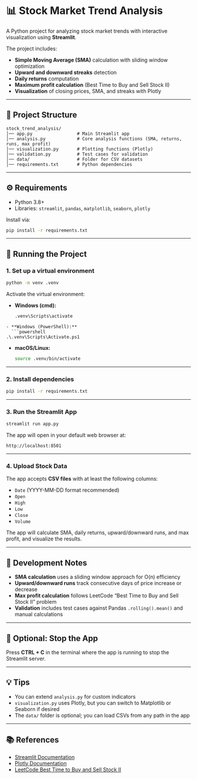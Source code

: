 # 📊 Stock Market Trend Analysis

A Python project for analyzing stock market trends with interactive visualization using **Streamlit**.  

The project includes:

- **Simple Moving Average (SMA)** calculation with sliding window optimization  
- **Upward and downward streaks** detection  
- **Daily returns** computation  
- **Maximum profit calculation** (Best Time to Buy and Sell Stock II)  
- **Visualization** of closing prices, SMA, and streaks with Plotly  

---

## 🔹 Project Structure

```
stock_trend_analysis/
│── app.py                 # Main Streamlit app
│── analysis.py            # Core analysis functions (SMA, returns, runs, max profit)
│── visualization.py       # Plotting functions (Plotly)
│── validation.py          # Test cases for validation
│── data/                  # Folder for CSV datasets
│── requirements.txt       # Python dependencies
```

---

## ⚙️ Requirements

- Python 3.8+  
- Libraries: `streamlit`, `pandas`, `matplotlib`, `seaborn`, `plotly`  

Install via:

```bash
pip install -r requirements.txt
```

---

## 🚀 Running the Project

### 1. Set up a virtual environment

```bash
python -m venv .venv
```

Activate the virtual environment:

- **Windows (cmd):**
  ```cmd
  .venv\Scripts\activate
```
- **Windows (PowerShell):**
  ```powershell
.\.venv\Scripts\Activate.ps1
```
- **macOS/Linux:**
  ```bash
  source .venv/bin/activate
  ```

---

### 2. Install dependencies

```bash
pip install -r requirements.txt
```

---

### 3. Run the Streamlit App

```bash
streamlit run app.py
```

The app will open in your default web browser at:

```
http://localhost:8501
```

---

### 4. Upload Stock Data

The app accepts **CSV files** with at least the following columns:

- `Date` (YYYY-MM-DD format recommended)  
- `Open`  
- `High`  
- `Low`  
- `Close`  
- `Volume`  

The app will calculate SMA, daily returns, upward/downward runs, and max profit, and visualize the results.

---

## 🧩 Development Notes

- **SMA calculation** uses a sliding window approach for O(n) efficiency  
- **Upward/downward runs** track consecutive days of price increase or decrease  
- **Max profit calculation** follows LeetCode “Best Time to Buy and Sell Stock II” problem  
- **Validation** includes test cases against Pandas `.rolling().mean()` and manual calculations  

---

## 🔄 Optional: Stop the App

Press **CTRL + C** in the terminal where the app is running to stop the Streamlit server.

---

## 💡 Tips

- You can extend `analysis.py` for custom indicators  
- `visualization.py` uses Plotly, but you can switch to Matplotlib or Seaborn if desired  
- The `data/` folder is optional; you can load CSVs from any path in the app  

---

## 📚 References

- [Streamlit Documentation](https://docs.streamlit.io/)  
- [Plotly Documentation](https://plotly.com/python/)  
- [LeetCode Best Time to Buy and Sell Stock II](https://leetcode.com/problems/best-time-to-buy-and-sell-stock-ii/)
